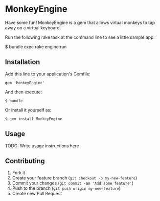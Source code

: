 # MonkeyEngine

Have some fun! MonkeyEngine is a gem that allows virtual monkeys to tap away on a virtual keyboard. 

Run the following rake task at the command line to see a little sample app:

$ bundle exec rake engine:run

## Installation

Add this line to your application's Gemfile:

    gem 'MonkeyEngine'

And then execute:

    $ bundle

Or install it yourself as:

    $ gem install MonkeyEngine

## Usage

TODO: Write usage instructions here

## Contributing

1. Fork it
2. Create your feature branch (`git checkout -b my-new-feature`)
3. Commit your changes (`git commit -am 'Add some feature'`)
4. Push to the branch (`git push origin my-new-feature`)
5. Create new Pull Request
